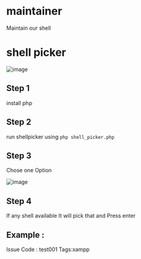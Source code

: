 # maintainer
Maintain our shell

# shell picker
![image](https://user-images.githubusercontent.com/51821900/205139469-31738e09-c1f2-45f1-8705-d9b2c6761989.png)

## Step 1
install php

## Step 2 
run shellpicker using `php shell_picker.php`

## Step 3
Chose one Option

![image](https://user-images.githubusercontent.com/51821900/205139921-34e659f3-671e-42ab-aa65-299cc69d8c62.png)

## Step 4 
If any shell available It will pick that and Press enter




## Example : 
Issue Code : test001
Tags:xampp

